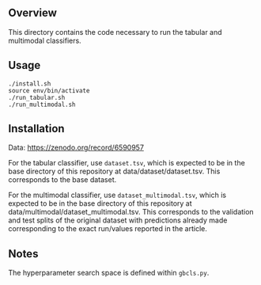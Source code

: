 Overview
--------

This directory contains the code necessary to run the tabular and multimodal classifiers.

Usage
-----
    ./install.sh
    source env/bin/activate
    ./run_tabular.sh
    ./run_multimodal.sh

Installation
------------

Data: https://zenodo.org/record/6590957

For the tabular classifier, use `dataset.tsv`, which is expected to be in the base directory of this repository at data/dataset/dataset.tsv.
This corresponds to the base dataset.

For the multimodal classifier, use `dataset_multimodal.tsv`, which is expected to be in the base directory of this repository at data/multimodal/dataset_multimodal.tsv.
This corresponds to the validation and test splits of the original dataset with predictions already made corresponding to the exact run/values reported in the article.

Notes
-----

The hyperparameter search space is defined within `gbcls.py`.
